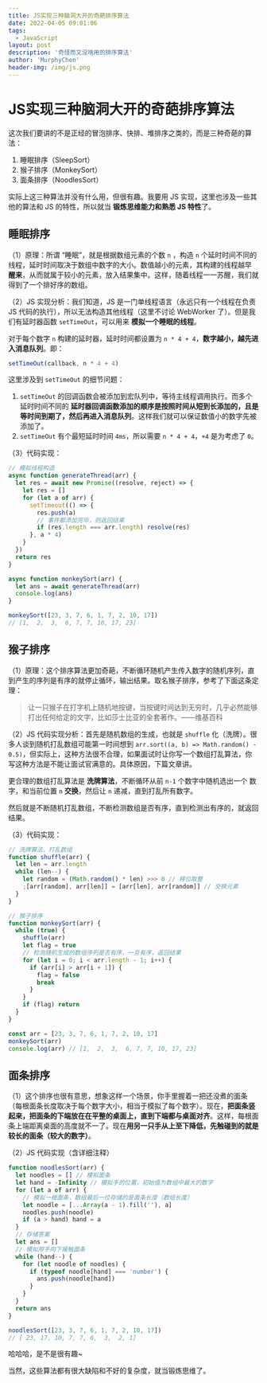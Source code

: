 ```yaml
---
title: JS实现三种脑洞大开的奇葩排序算法
date: 2022-04-05 09:01:06
tags:
  - JavaScript
layout: post
description: '奇怪而又没啥用的排序算法'
author: 'MurphyChen'
header-img: /img/js.png
---
```


# JS实现三种脑洞大开的奇葩排序算法

这次我们要讲的不是正经的冒泡排序、快排、堆排序之类的，而是三种奇葩的算法：

1. 睡眠排序（SleepSort）
2. 猴子排序（MonkeySort）
3. 面条排序（NoodlesSort）

实际上这三种算法并没有什么用，但很有趣。我要用 JS 实现，这里也涉及一些其他的算法和 JS 的特性，所以就当 **锻炼思维能力和熟悉 JS 特性**了。

## 睡眠排序

（1）原理：所谓 “睡眠”，就是根据数组元素的个数 `n` ，构造 `n` 个延时时间不同的线程，延时时间取决于数组中数字的大小。数值越小的元素，其构建的线程越早 **醒来**，从而就属于较小的元素，放入结果集中。这样，随着线程一一苏醒，我们就得到了一个排好序的数组。

（2）JS 实现分析：我们知道，JS 是一门单线程语言（永远只有一个线程在负责 JS 代码的执行），所以无法构造其他线程（这里不讨论 WebWorker 了）。但是我们有延时器函数 `setTimeOut`，可以用来 **模拟一个睡眠的线程**。

对于每个数字 `n` 构建的延时器，延时时间都设置为 `n * 4 + 4`，**数字越小，越先进入消息队列**。即：

```js
setTimeOut(callback, n * 4 + 4)
```

这里涉及到 `setTimeOut` 的细节问题：

1. `setTimeOut` 的回调函数会被添加到宏队列中，等待主线程调用执行。而多个延时时间不同的 **延时器回调函数添加的顺序是按照时间从短到长添加的，且是等时间到期了，然后再进入消息队列**。这样我们就可以保证数值小的数字先被添加了。
2. `setTimeOut` 有个最短延时时间 `4ms`，所以需要 `n * 4 + 4`，`+4` 是为考虑了 `0`。

（3）代码实现：

```js
// 模拟线程构造
async function generateThread(arr) {
  let res = await new Promise((resolve, reject) => {
    let res = []
    for (let a of arr) {
      setTimeout(() => {
        res.push(a)
        // 事件都添加完毕，则返回结果
        if (res.length === arr.length) resolve(res)
      }, a * 4)
    }
  })
  return res
}

async function monkeySort(arr) {
  let ans = await generateThread(arr)
  console.log(ans)
}

monkeySort([23, 3, 7, 6, 1, 7, 2, 10, 17])
// [1,  2,  3,  6, 7, 7, 10, 17, 23]
```

## 猴子排序

（1）原理：这个排序算法更加奇葩，不断循环随机产生传入数字的随机序列，直到产生的序列是有序的就停止循环，输出结果。取名猴子排序，参考了下面这条定理：

> 让一只猴子在打字机上随机地按键，当按键时间达到无穷时，几乎必然能够打出任何给定的文字，比如莎士比亚的全套著作。——维基百科

（2）JS 代码实现分析：首先是随机数组的生成，也就是 `shuffle` 化（洗牌）。很多人谈到随机打乱数组可能第一时间想到 `arr.sort((a, b) => Math.random() - 0.5)`，但实际上，这种方法很不合理，如果面试时让你写一个数组打乱算法，你写这种方法是不能让面试官满意的。具体原因，下篇文章讲。

更合理的数组打乱算法是 **洗牌算法**，不断循环从前 `n-1` 个数字中随机选出一个 数字，和当前位置 `n` **交换**，然后让 `n` 递减，直到打乱所有数字。

然后就是不断随机打乱数组，不断检测数组是否有序，直到检测出有序的，就返回结果。

（3）代码实现：

```js
// 洗牌算法，打乱数组
function shuffle(arr) {
  let len = arr.length
  while (len--) {
    let random = (Math.random() * len) >>> 0 // 移位取整
    ;[arr[random], arr[len]] = [arr[len], arr[random]] // 交换元素
  }
}

// 猴子排序
function monkeySort(arr) {
  while (true) {
    shuffle(arr)
    let flag = true
    // 检测随机生成的数组序列是否有序，一旦有序，返回结果
    for (let i = 0; i < arr.length - 1; i++) {
      if (arr[i] > arr[i + 1]) {
        flag = false
        break
      }
    }
    if (flag) return
  }
}

const arr = [23, 3, 7, 6, 1, 7, 2, 10, 17]
monkeySort(arr)
console.log(arr) // [1,  2,  3,  6, 7, 7, 10, 17, 23]
```

## 面条排序

（1）这个排序也很有意思，想象这样一个场景，你手里握着一把还没煮的面条（每根面条长度取决于每个数字大小，相当于模拟了每个数字）。现在，**把面条竖起来，把面条的下端放在在平整的桌面上，直到下端都与桌面对齐**。这样，每根面条上端距离桌面的高度就不一了。现在**用另一只手从上至下降低，先触碰到的就是较长的面条（较大的数字）**。

（2）JS 代码实现（含详细注释）

```js
function noodlesSort(arr) {
  let noodles = [] // 模拟面条
  let hand = -Infinity // 模拟手的位置，初始值为数组中最大的数字
  for (let a of arr) {
    // 模拟一根面条，数组最后一位存储的是面条长度（数组长度）
    let noodle = [...Array(a - 1).fill(''), a]
    noodles.push(noodle)
    if (a > hand) hand = a
  }
  // 存储答案
  let ans = []
  // 模拟用手向下接触面条
  while (hand--) {
    for (let noodle of noodles) {
      if (typeof noodle[hand] === 'number') {
        ans.push(noodle[hand])
      }
    }
  }
  return ans
}

noodlesSort([23, 3, 7, 6, 1, 7, 2, 10, 17])
// [ 23, 17, 10, 7, 7, 6,  3,  2, 1]
```

哈哈哈，是不是很有趣~

当然，这些算法都有很大缺陷和不好的复杂度，就当锻炼思维了。
